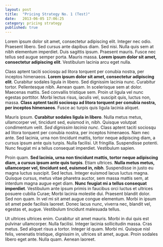 ```yaml
---
layout: post
title:  "Pricing Strategy No. 1 (Test)"
date:   2013-06-05 17:06:25
category: pricing strategy
published: true
---
```


Lorem ipsum dolor sit amet, consectetur adipiscing elit. Integer nec odio. Praesent libero. Sed cursus ante dapibus diam. Sed nisi. Nulla quis sem at nibh elementum imperdiet. Duis sagittis ipsum. Praesent mauris. Fusce nec tellus sed augue semper porta. Mauris massa. <b>Lorem ipsum dolor sit amet, consectetur adipiscing elit</b>. Vestibulum lacinia arcu eget nulla.

Class aptent taciti sociosqu ad litora torquent per conubia nostra, per inceptos himenaeos. <b>Lorem ipsum dolor sit amet, consectetur adipiscing elit</b>. Curabitur sodales ligula in libero. Sed dignissim lacinia nunc. Curabitur tortor. Pellentesque nibh. Aenean quam. In scelerisque sem at dolor. Maecenas mattis. Sed convallis tristique sem. Proin ut ligula vel nunc egestas porttitor. Morbi lectus risus, iaculis vel, suscipit quis, luctus non, massa. <b>Class aptent taciti sociosqu ad litora torquent per conubia nostra, per inceptos himenaeos</b>. Fusce ac turpis quis ligula lacinia aliquet.

Mauris ipsum. <b>Curabitur sodales ligula in libero</b>. Nulla metus metus, ullamcorper vel, tincidunt sed, euismod in, nibh. Quisque volutpat condimentum velit. <i>Sed dignissim lacinia nunc</i>. Class aptent taciti sociosqu ad litora torquent per conubia nostra, per inceptos himenaeos. Nam nec ante. Sed lacinia, urna non tincidunt mattis, tortor neque adipiscing diam, a cursus ipsum ante quis turpis. Nulla facilisi. Ut fringilla. Suspendisse potenti. Nunc feugiat mi a tellus consequat imperdiet. Vestibulum sapien.

Proin quam. <b>Sed lacinia, urna non tincidunt mattis, tortor neque adipiscing diam, a cursus ipsum ante quis turpis</b>. Etiam ultrices. <b>Nulla metus metus, ullamcorper vel, tincidunt sed, euismod in, nibh</b>. Suspendisse in justo eu magna luctus suscipit. Sed lectus. Integer euismod lacus luctus magna. Quisque cursus, metus vitae pharetra auctor, sem massa mattis sem, at interdum magna augue eget diam. <b>Nunc feugiat mi a tellus consequat imperdiet</b>. Vestibulum ante ipsum primis in faucibus orci luctus et ultrices posuere cubilia Curae; Morbi lacinia molestie dui. Praesent blandit dolor. Sed non quam. In vel mi sit amet augue congue elementum. Morbi in ipsum sit amet pede facilisis laoreet. Donec lacus nunc, viverra nec, blandit vel, egestas et, augue. Vestibulum tincidunt malesuada tellus.

Ut ultrices ultrices enim. Curabitur sit amet mauris. Morbi in dui quis est pulvinar ullamcorper. Nulla facilisi. Integer lacinia sollicitudin massa. Cras metus. Sed aliquet risus a tortor. Integer id quam. Morbi mi. Quisque nisl felis, venenatis tristique, dignissim in, ultrices sit amet, augue. Proin sodales libero eget ante. Nulla quam. Aenean laoreet.
